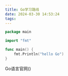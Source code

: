 ```yaml
---
title: Go学习路线
date: 2024-03-30 14:53:24
tags:
---
```


```go
package main

import "fmt"

func main() {
    fmt.Println("hello Go")
}
```

Go语言官网()

